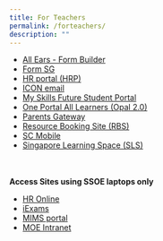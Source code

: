 ```yaml
---
title: For Teachers
permalink: /forteachers/
description: ""
---
```

<ul>
	<li><a href="https://forms.moe.edu.sg/">All Ears - Form Builder</a></li>	
	<li><a href="https://form.gov.sg/">Form SG</a></li>	
	<li><a href="https://www.hrp.gov.sg/">HR portal (HRP)</a></li>
	<li><a href="https://workspace.google.com/dashboard">ICON email</a></li>
	<li><a href="https://www.myskillsfuture.gov.sg/content/student/en/primary.html">My Skills Future Student Portal</a></li>
	<li><a href="https://idm.opal2.moe.edu.sg/account/login?returnUrl=%2Fconnect%2Fauthorize%2Fcallback%3Fresponse_type%3Dcode%26client_id%3DOpal2WebApp%26state%3Dwtj-_CyyRG56gdMwdaPHb-4Lhn1zWvpaLEd4VOtk39q1Y%26redirect_uri%3Dhttps%253A%252F%252Fwww.opal2.moe.edu.sg%252Fapp%252Findex.html%26scope%3Droles%2520profile%2520cxprofile%2520openid%2520cxDomainInternalApi%26code_challenge%3DAp7aqdvY63VSY-e6Dv0sqTel8CnraTPUGeY4fHBR46o%26code_challenge_method%3DS256%26nonce%3Dwtj-_CyyRG56gdMwdaPHb-4Lhn1zWvpaLEd4VOtk39q1Y">One Portal All Learners (Opal 2.0)</a></li>
	<li><a href="https://pg.moe.edu.sg/">Parents Gateway</a></li>
	<li><a href="https://rbs.avero-tech.com/">Resource Booking Site (RBS)</a></li>
	<li><a href="https://scmobile.moe.edu.sg/">SC Mobile</a></li>
	<li><a href="https://vle.learning.moe.edu.sg/">Singapore Learning Space (SLS)</a></li>
</ul>
<br><br>
<strong>Access Sites using SSOE laptops only</strong>
<ul>
<li><a href="https://intranet.moe.gov.sg/hronline/Pages/Home.aspx">HR Online</a></li>
<li><a href="https://iexams.seab.gov.sg/sso/login?service=https%3A%2F%2Fiexams.seab.gov.sg%2Fsso%2Foauth2.0%2FcallbackAuthorize%3Fclient_id%3Diexams2-prod%26redirect_uri%3Dhttps%253A%252F%252Fiexams.seab.gov.sg%252Fiexams2%252Flogin%252Foauth2%252Fcode%252Fiexams2-prod%26response_type%3Dcode%26client_name%3DCasOAuthClient6H9rKc0k6olAhk0_EASuyo/edit">iExams</a></li>
<li><a href="https://idp.mims.moe.gov.sg/nidp/saml2/sso">MIMS portal</a></li>
<li><a href="https://intranet.moe.gov.sg/">MOE Intranet</a></li>
</ul>